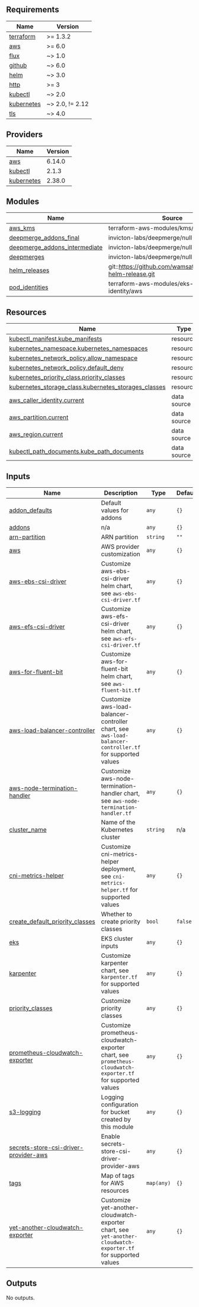 <!-- BEGIN_TF_DOCS -->
## Requirements

| Name | Version |
|------|---------|
| <a name="requirement_terraform"></a> [terraform](#requirement\_terraform) | >= 1.3.2 |
| <a name="requirement_aws"></a> [aws](#requirement\_aws) | >= 6.0 |
| <a name="requirement_flux"></a> [flux](#requirement\_flux) | ~> 1.0 |
| <a name="requirement_github"></a> [github](#requirement\_github) | ~> 6.0 |
| <a name="requirement_helm"></a> [helm](#requirement\_helm) | ~> 3.0 |
| <a name="requirement_http"></a> [http](#requirement\_http) | >= 3 |
| <a name="requirement_kubectl"></a> [kubectl](#requirement\_kubectl) | ~> 2.0 |
| <a name="requirement_kubernetes"></a> [kubernetes](#requirement\_kubernetes) | ~> 2.0, != 2.12 |
| <a name="requirement_tls"></a> [tls](#requirement\_tls) | ~> 4.0 |

## Providers

| Name | Version |
|------|---------|
| <a name="provider_aws"></a> [aws](#provider\_aws) | 6.14.0 |
| <a name="provider_kubectl"></a> [kubectl](#provider\_kubectl) | 2.1.3 |
| <a name="provider_kubernetes"></a> [kubernetes](#provider\_kubernetes) | 2.38.0 |

## Modules

| Name | Source | Version |
|------|--------|---------|
| <a name="module_aws_kms"></a> [aws\_kms](#module\_aws\_kms) | terraform-aws-modules/kms/aws | ~> 4.0 |
| <a name="module_deepmerge_addons_final"></a> [deepmerge\_addons\_final](#module\_deepmerge\_addons\_final) | invicton-labs/deepmerge/null | 0.1.6 |
| <a name="module_deepmerge_addons_intermediate"></a> [deepmerge\_addons\_intermediate](#module\_deepmerge\_addons\_intermediate) | invicton-labs/deepmerge/null | 0.1.6 |
| <a name="module_deepmerges"></a> [deepmerges](#module\_deepmerges) | invicton-labs/deepmerge/null | 0.1.6 |
| <a name="module_helm_releases"></a> [helm\_releases](#module\_helm\_releases) | git::https://github.com/wamsatson/terraform-helm-release.git | c70ccf6cdca23862af6a8a960507b8d248cdd0e4 |
| <a name="module_pod_identities"></a> [pod\_identities](#module\_pod\_identities) | terraform-aws-modules/eks-pod-identity/aws | ~> 2.0 |

## Resources

| Name | Type |
|------|------|
| [kubectl_manifest.kube_manifests](https://registry.terraform.io/providers/alekc/kubectl/latest/docs/resources/manifest) | resource |
| [kubernetes_namespace.kubernetes_namespaces](https://registry.terraform.io/providers/hashicorp/kubernetes/latest/docs/resources/namespace) | resource |
| [kubernetes_network_policy.allow_namespace](https://registry.terraform.io/providers/hashicorp/kubernetes/latest/docs/resources/network_policy) | resource |
| [kubernetes_network_policy.default_deny](https://registry.terraform.io/providers/hashicorp/kubernetes/latest/docs/resources/network_policy) | resource |
| [kubernetes_priority_class.priority_classes](https://registry.terraform.io/providers/hashicorp/kubernetes/latest/docs/resources/priority_class) | resource |
| [kubernetes_storage_class.kubernetes_storages_classes](https://registry.terraform.io/providers/hashicorp/kubernetes/latest/docs/resources/storage_class) | resource |
| [aws_caller_identity.current](https://registry.terraform.io/providers/hashicorp/aws/latest/docs/data-sources/caller_identity) | data source |
| [aws_partition.current](https://registry.terraform.io/providers/hashicorp/aws/latest/docs/data-sources/partition) | data source |
| [aws_region.current](https://registry.terraform.io/providers/hashicorp/aws/latest/docs/data-sources/region) | data source |
| [kubectl_path_documents.kube_path_documents](https://registry.terraform.io/providers/alekc/kubectl/latest/docs/data-sources/path_documents) | data source |

## Inputs

| Name | Description | Type | Default | Required |
|------|-------------|------|---------|:--------:|
| <a name="input_addon_defaults"></a> [addon\_defaults](#input\_addon\_defaults) | Default values for addons | `any` | `{}` | no |
| <a name="input_addons"></a> [addons](#input\_addons) | n/a | `any` | `{}` | no |
| <a name="input_arn-partition"></a> [arn-partition](#input\_arn-partition) | ARN partition | `string` | `""` | no |
| <a name="input_aws"></a> [aws](#input\_aws) | AWS provider customization | `any` | `{}` | no |
| <a name="input_aws-ebs-csi-driver"></a> [aws-ebs-csi-driver](#input\_aws-ebs-csi-driver) | Customize aws-ebs-csi-driver helm chart, see `aws-ebs-csi-driver.tf` | `any` | `{}` | no |
| <a name="input_aws-efs-csi-driver"></a> [aws-efs-csi-driver](#input\_aws-efs-csi-driver) | Customize aws-efs-csi-driver helm chart, see `aws-efs-csi-driver.tf` | `any` | `{}` | no |
| <a name="input_aws-for-fluent-bit"></a> [aws-for-fluent-bit](#input\_aws-for-fluent-bit) | Customize aws-for-fluent-bit helm chart, see `aws-fluent-bit.tf` | `any` | `{}` | no |
| <a name="input_aws-load-balancer-controller"></a> [aws-load-balancer-controller](#input\_aws-load-balancer-controller) | Customize aws-load-balancer-controller chart, see `aws-load-balancer-controller.tf` for supported values | `any` | `{}` | no |
| <a name="input_aws-node-termination-handler"></a> [aws-node-termination-handler](#input\_aws-node-termination-handler) | Customize aws-node-termination-handler chart, see `aws-node-termination-handler.tf` | `any` | `{}` | no |
| <a name="input_cluster_name"></a> [cluster\_name](#input\_cluster\_name) | Name of the Kubernetes cluster | `string` | n/a | yes |
| <a name="input_cni-metrics-helper"></a> [cni-metrics-helper](#input\_cni-metrics-helper) | Customize cni-metrics-helper deployment, see `cni-metrics-helper.tf` for supported values | `any` | `{}` | no |
| <a name="input_create_default_priority_classes"></a> [create\_default\_priority\_classes](#input\_create\_default\_priority\_classes) | Whether to create priority classes | `bool` | `false` | no |
| <a name="input_eks"></a> [eks](#input\_eks) | EKS cluster inputs | `any` | `{}` | no |
| <a name="input_karpenter"></a> [karpenter](#input\_karpenter) | Customize karpenter chart, see `karpenter.tf` for supported values | `any` | `{}` | no |
| <a name="input_priority_classes"></a> [priority\_classes](#input\_priority\_classes) | Customize priority classes | `any` | `{}` | no |
| <a name="input_prometheus-cloudwatch-exporter"></a> [prometheus-cloudwatch-exporter](#input\_prometheus-cloudwatch-exporter) | Customize prometheus-cloudwatch-exporter chart, see `prometheus-cloudwatch-exporter.tf` for supported values | `any` | `{}` | no |
| <a name="input_s3-logging"></a> [s3-logging](#input\_s3-logging) | Logging configuration for bucket created by this module | `any` | `{}` | no |
| <a name="input_secrets-store-csi-driver-provider-aws"></a> [secrets-store-csi-driver-provider-aws](#input\_secrets-store-csi-driver-provider-aws) | Enable secrets-store-csi-driver-provider-aws | `any` | `{}` | no |
| <a name="input_tags"></a> [tags](#input\_tags) | Map of tags for AWS resources | `map(any)` | `{}` | no |
| <a name="input_yet-another-cloudwatch-exporter"></a> [yet-another-cloudwatch-exporter](#input\_yet-another-cloudwatch-exporter) | Customize yet-another-cloudwatch-exporter chart, see `yet-another-cloudwatch-exporter.tf` for supported values | `any` | `{}` | no |

## Outputs

No outputs.
<!-- END_TF_DOCS -->
